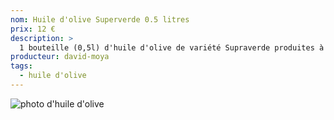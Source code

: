 ```yaml
---
nom: Huile d'olive Superverde 0.5 litres
prix: 12 €
description: >
  1 bouteille (0,5l) d'huile d'olive de variété Supraverde produites à Valence (Espagne)
producteur: david-moya
tags: 
  - huile d'olive
---
```


![photo d'huile d'olive](./media/huile-olive.jpg)